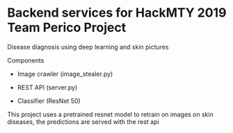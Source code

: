 # Backend services for HackMTY 2019 Team Perico Project

Disease diagnosis using deep learning and skin pictures

Components

- Image crawler (image_stealer.py)

- REST API (server.py)

- Classifier (ResNet 50)

This project uses a pretrained resnet model to retrain on images on skin diseases, the predictions are served with the rest api

